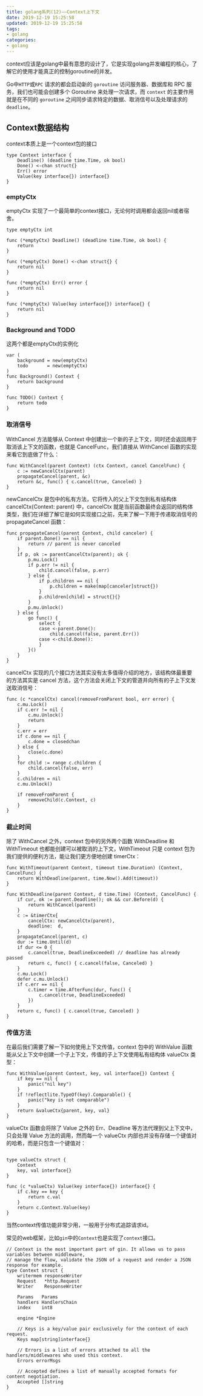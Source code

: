 ```yaml
---
title: golang系列(12)——Context上下文
date: 2019-12-19 15:25:58
updated: 2019-12-19 15:25:58
tags:
- golang
categories:
- golang
---
```


context应该是golang中最有意思的设计了，它是实现golang并发编程的核心，了解它的使用才能真正的控制goroutine的并发。

<!-- more -->


Go中`HTTP`或`RPC` 请求的都会启动新的 `goroutine` 访问服务器、数据库和 RPC 服务，我们也可能会创建多个 Goroutine 来处理一次请求，而 `context` 的主要作用就是在不同的 `goroutine` 之间同步请求特定的数据、取消信号以及处理请求的`deadline`。

## Context数据结构

context本质上是一个context包的接口

```golang
type Context interface {
	Deadline() (deadline time.Time, ok bool)
	Done() <-chan struct{}
	Err() error
	Value(key interface{}) interface{}
}
```


### emptyCtx

emptyCtx 实现了一个最简单的context接口，无论何时调用都会返回nil或者宿舍。


```golang
type emptyCtx int

func (*emptyCtx) Deadline() (deadline time.Time, ok bool) {
	return
}

func (*emptyCtx) Done() <-chan struct{} {
	return nil
}

func (*emptyCtx) Err() error {
	return nil
}

func (*emptyCtx) Value(key interface{}) interface{} {
	return nil
}
```

### Background and TODO
这两个都是emptyCtx的实例化

```golang
var (
	background = new(emptyCtx)
	todo       = new(emptyCtx)
)
func Background() Context {
	return background
}

func TODO() Context {
	return todo
}
```

### 取消信号

WithCancel 方法能够从 Context 中创建出一个新的子上下文，同时还会返回用于取消该上下文的函数，也就是 CancelFunc，我们直接从 WithCancel 函数的实现来看它到底做了什么：

```golang
func WithCancel(parent Context) (ctx Context, cancel CancelFunc) {
	c := newCancelCtx(parent)
	propagateCancel(parent, &c)
	return &c, func() { c.cancel(true, Canceled) }
}
```
newCancelCtx 是包中的私有方法，它将传入的父上下文包到私有结构体 cancelCtx{Context: parent} 中，cancelCtx 就是当前函数最终会返回的结构体类型，我们在详细了解它是如何实现接口之前，先来了解一下用于传递取消信号的 propagateCancel 函数：

```golang
func propagateCancel(parent Context, child canceler) {
	if parent.Done() == nil {
		return // parent is never canceled
	}
	if p, ok := parentCancelCtx(parent); ok {
		p.mu.Lock()
		if p.err != nil {
			child.cancel(false, p.err)
		} else {
			if p.children == nil {
				p.children = make(map[canceler]struct{})
			}
			p.children[child] = struct{}{}
		}
		p.mu.Unlock()
	} else {
		go func() {
			select {
			case <-parent.Done():
				child.cancel(false, parent.Err())
			case <-child.Done():
			}
		}()
	}
}
```

cancelCtx 实现的几个接口方法其实没有太多值得介绍的地方，该结构体最重要的方法其实是 cancel 方法，这个方法会关闭上下文的管道并向所有的子上下文发送取消信号：

```golang
func (c *cancelCtx) cancel(removeFromParent bool, err error) {
	c.mu.Lock()
	if c.err != nil {
		c.mu.Unlock()
		return
	}
	c.err = err
	if c.done == nil {
		c.done = closedchan
	} else {
		close(c.done)
	}
	for child := range c.children {
		child.cancel(false, err)
	}
	c.children = nil
	c.mu.Unlock()

	if removeFromParent {
		removeChild(c.Context, c)
	}
}
```

### 截止时间


除了 WithCancel 之外，context 包中的另外两个函数 WithDeadline 和 WithTimeout 也都能创建可以被取消的上下文，WithTimeout 只是 context 包为我们提供的便利方法，能让我们更方便地创建 timerCtx：

```golang
func WithTimeout(parent Context, timeout time.Duration) (Context, CancelFunc) {
	return WithDeadline(parent, time.Now().Add(timeout))
}

func WithDeadline(parent Context, d time.Time) (Context, CancelFunc) {
	if cur, ok := parent.Deadline(); ok && cur.Before(d) {
		return WithCancel(parent)
	}
	c := &timerCtx{
		cancelCtx: newCancelCtx(parent),
		deadline:  d,
	}
	propagateCancel(parent, c)
	dur := time.Until(d)
	if dur <= 0 {
		c.cancel(true, DeadlineExceeded) // deadline has already passed
		return c, func() { c.cancel(false, Canceled) }
	}
	c.mu.Lock()
	defer c.mu.Unlock()
	if c.err == nil {
		c.timer = time.AfterFunc(dur, func() {
			c.cancel(true, DeadlineExceeded)
		})
	}
	return c, func() { c.cancel(true, Canceled) }
}
```


### 传值方法

在最后我们需要了解一下如何使用上下文传值，context 包中的 WithValue 函数能从父上下文中创建一个子上下文，传值的子上下文使用私有结构体 valueCtx 类型：

```golang
func WithValue(parent Context, key, val interface{}) Context {
	if key == nil {
		panic("nil key")
	}
	if !reflectlite.TypeOf(key).Comparable() {
		panic("key is not comparable")
	}
	return &valueCtx{parent, key, val}
}
```

valueCtx 函数会将除了 Value 之外的 Err、Deadline 等方法代理到父上下文中，只会处理 Value 方法的调用，然而每一个 valueCtx 内部也并没有存储一个键值对的哈希，而是只包含一个键值对：

```golang

type valueCtx struct {
	Context
	key, val interface{}
}

func (c *valueCtx) Value(key interface{}) interface{} {
	if c.key == key {
		return c.val
	}
	return c.Context.Value(key)
}
```

当然context传值功能非常少用，一般用于分布式追踪请求id。

常见的web框架，比如`gin`中的`Context`也是实现了`context`接口。

```golang
// Context is the most important part of gin. It allows us to pass variables between middleware,
// manage the flow, validate the JSON of a request and render a JSON response for example.
type Context struct {
	writermem responseWriter
	Request   *http.Request
	Writer    ResponseWriter

	Params   Params
	handlers HandlersChain
	index    int8

	engine *Engine

	// Keys is a key/value pair exclusively for the context of each request.
	Keys map[string]interface{}

	// Errors is a list of errors attached to all the handlers/middlewares who used this context.
	Errors errorMsgs

	// Accepted defines a list of manually accepted formats for content negotiation.
	Accepted []string
}
```
